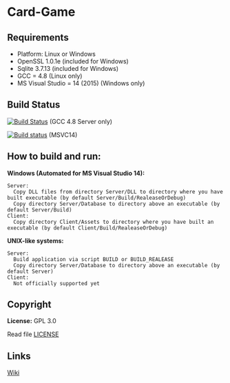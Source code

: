 Card-Game
=========
## Requirements
+ Platform: Linux or Windows
+ OpenSSL 1.0.1e (included for Windows)
+ Sqlite 3.7.13 (included for Windows)
+ GCC = 4.8 (Linux only)
+ MS Visual Studio = 14 (2015) (Windows only)

## Build Status
[![Build Status](https://travis-ci.org/Arcidev/Card-Game.png)](https://travis-ci.org/Arcidev/Card-Game) (GCC 4.8 Server only)

[![Build status](https://ci.appveyor.com/api/projects/status/0610759ka3nks9mb?svg=true)](https://ci.appveyor.com/project/Arcidev/card-game) (MSVC14)

## How to build and run:
  <b>Windows (Automated for MS Visual Studio 14):</b>
  
    Server:
      Copy DLL files from directory Server/DLL to directory where you have built executable (by default Server/Build/RealeaseOrDebug)
      Copy directory Server/Database to directory above an executable (by default Server/Build)
    Client:
      Copy directory Client/Assets to directory where you have built an executable (by default Client/Build/RealeaseOrDebug)
  <b>UNIX-like systems:</b>
  
    Server:
      Build application via script BUILD or BUILD_REALEASE
      Copy directory Server/Database to directory above an executable (by default Server)
    Client:
      Not officially supported yet
      
## Copyright
<b>License:</b> GPL 3.0

Read file [LICENSE](LICENSE.md)

## Links
[Wiki](https://github.com/Arcidev/Card-Game/wiki)
